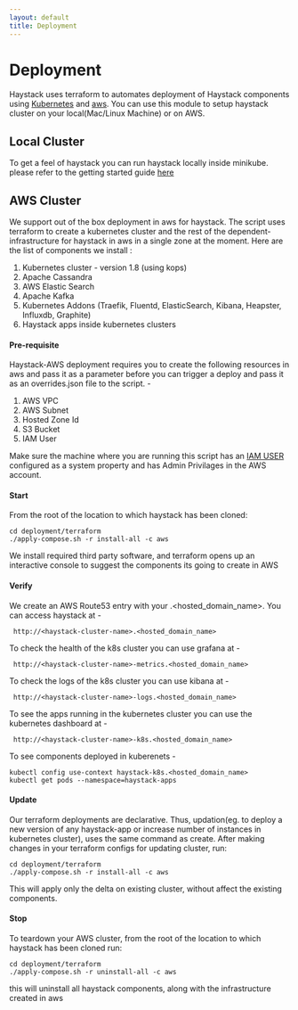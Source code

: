 ```yaml
---
layout: default
title: Deployment
---
```

# Deployment
Haystack uses terraform to automates deployment of Haystack components using [Kubernetes](https://en.wikipedia.org/wiki/Kubernetes) and [aws](https://aws.amazon.com/). You can use this module to setup haystack cluster on your local(Mac/Linux Machine) or on AWS.


## Local Cluster

To get a feel of haystack you can run haystack locally inside minikube. please refer to the getting started guide [here](https://expediadotcom.github.io/haystack/src/getting_started.html)

## AWS Cluster

We support out of the box deployment in aws for haystack. The script uses terraform to create a kubernetes cluster and the rest of the dependent-infrastructure for haystack in aws in a single zone at the moment.
Here are the list of components we install : 
1. Kubernetes cluster - version 1.8 (using kops)
2. Apache Cassandra
3. AWS Elastic Search
4. Apache Kafka
5. Kubernetes Addons (Traefik, Fluentd, ElasticSearch, Kibana, Heapster, Influxdb, Graphite)
6. Haystack apps inside kubernetes clusters

#### Pre-requisite 
Haystack-AWS deployment requires you to create the following resources in aws and pass it as a parameter before you can trigger a deploy and pass it as an overrides.json file to the script. -
1. AWS VPC
2. AWS Subnet
3. Hosted Zone Id
4. S3 Bucket
5. IAM User


Make sure the machine where you are running this script has an [IAM USER](https://docs.aws.amazon.com/sdk-for-java/v1/developer-guide/setup-credentials.html) configured as a system property and has Admin Privilages in the AWS account.

#### Start
From the root of the location to which haystack has been cloned:
```
cd deployment/terraform
./apply-compose.sh -r install-all -c aws
```
We install required third party software, and terraform opens up an interactive console to suggest the components its going to create in AWS

#### Verify
We create an AWS Route53 entry with your <haystack-cluster-name>.<hosted_domain_name>. You can access haystack at -
```
 http://<haystack-cluster-name>.<hosted_domain_name>
```

To check the health of the k8s cluster you can use grafana at -
```
 http://<haystack-cluster-name>-metrics.<hosted_domain_name>
```

To check the logs of the k8s cluster you can use kibana at -
```
 http://<haystack-cluster-name>-logs.<hosted_domain_name>
```


To see the apps running in the kubernetes cluster you can use the kubernetes dashboard at -
```
 http://<haystack-cluster-name>-k8s.<hosted_domain_name>
```

To see components deployed in kuberenets -
```
kubectl config use-context haystack-k8s.<hosted_domain_name>
kubectl get pods --namespace=haystack-apps
```

#### Update
Our terraform deployments are declarative. Thus, updation(eg. to deploy a new version of any haystack-app or increase number of instances in kubernetes cluster), uses the same command as create. After making changes in your terraform configs for updating cluster, run: 
```
cd deployment/terraform
./apply-compose.sh -r install-all -c aws
```
This will apply only the delta on existing cluster, without affect the existing components.

#### Stop
To teardown your AWS cluster, from the root of the location to which haystack has been cloned run:
```
cd deployment/terraform
./apply-compose.sh -r uninstall-all -c aws
```
this will uninstall all haystack components, along with the infrastructure created in aws